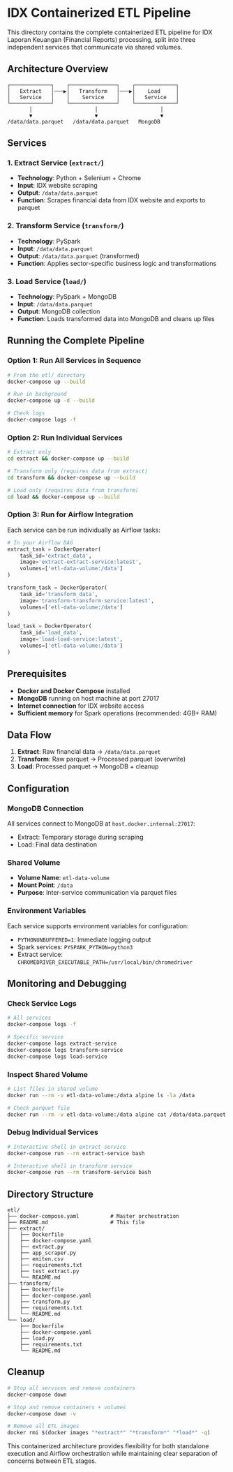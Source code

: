 # IDX Containerized ETL Pipeline

This directory contains the complete containerized ETL pipeline for IDX Laporan Keuangan (Financial Reports) processing, split into three independent services that communicate via shared volumes.

## Architecture Overview

```
┌─────────────┐    ┌───────────────┐    ┌─────────────┐
│   Extract   │───▶│   Transform   │───▶│    Load     │
│   Service   │    │    Service    │    │   Service   │
└─────────────┘    └───────────────┘    └─────────────┘
       │                    │                    │
       ▼                    ▼                    ▼
/data/data.parquet   /data/data.parquet   MongoDB
```

## Services

### 1. Extract Service (`extract/`)
- **Technology**: Python + Selenium + Chrome
- **Input**: IDX website scraping
- **Output**: `/data/data.parquet`
- **Function**: Scrapes financial data from IDX website and exports to parquet

### 2. Transform Service (`transform/`)
- **Technology**: PySpark
- **Input**: `/data/data.parquet`
- **Output**: `/data/data.parquet` (transformed)
- **Function**: Applies sector-specific business logic and transformations

### 3. Load Service (`load/`)
- **Technology**: PySpark + MongoDB
- **Input**: `/data/data.parquet`
- **Output**: MongoDB collection
- **Function**: Loads transformed data into MongoDB and cleans up files

## Running the Complete Pipeline

### Option 1: Run All Services in Sequence
```bash
# From the etl/ directory
docker-compose up --build

# Run in background
docker-compose up -d --build

# Check logs
docker-compose logs -f
```

### Option 2: Run Individual Services
```bash
# Extract only
cd extract && docker-compose up --build

# Transform only (requires data from extract)
cd transform && docker-compose up --build

# Load only (requires data from transform)
cd load && docker-compose up --build
```

### Option 3: Run for Airflow Integration
Each service can be run individually as Airflow tasks:
```python
# In your Airflow DAG
extract_task = DockerOperator(
    task_id='extract_data',
    image='extract-extract-service:latest',
    volumes=['etl-data-volume:/data']
)

transform_task = DockerOperator(
    task_id='transform_data',
    image='transform-transform-service:latest',
    volumes=['etl-data-volume:/data']
)

load_task = DockerOperator(
    task_id='load_data',
    image='load-load-service:latest',
    volumes=['etl-data-volume:/data']
)
```

## Prerequisites

- **Docker and Docker Compose** installed
- **MongoDB** running on host machine at port 27017
- **Internet connection** for IDX website access
- **Sufficient memory** for Spark operations (recommended: 4GB+ RAM)

## Data Flow

1. **Extract**: Raw financial data → `/data/data.parquet`
2. **Transform**: Raw parquet → Processed parquet (overwrite)
3. **Load**: Processed parquet → MongoDB + cleanup

## Configuration

### MongoDB Connection
All services connect to MongoDB at `host.docker.internal:27017`:
- Extract: Temporary storage during scraping
- Load: Final data destination

### Shared Volume
- **Volume Name**: `etl-data-volume`
- **Mount Point**: `/data`
- **Purpose**: Inter-service communication via parquet files

### Environment Variables
Each service supports environment variables for configuration:
- `PYTHONUNBUFFERED=1`: Immediate logging output
- Spark services: `PYSPARK_PYTHON=python3`
- Extract service: `CHROMEDRIVER_EXECUTABLE_PATH=/usr/local/bin/chromedriver`

## Monitoring and Debugging

### Check Service Logs
```bash
# All services
docker-compose logs -f

# Specific service
docker-compose logs extract-service
docker-compose logs transform-service
docker-compose logs load-service
```

### Inspect Shared Volume
```bash
# List files in shared volume
docker run --rm -v etl-data-volume:/data alpine ls -la /data

# Check parquet file
docker run --rm -v etl-data-volume:/data alpine cat /data/data.parquet
```

### Debug Individual Services
```bash
# Interactive shell in extract service
docker-compose run --rm extract-service bash

# Interactive shell in transform service  
docker-compose run --rm transform-service bash
```

## Directory Structure

```
etl/
├── docker-compose.yaml          # Master orchestration
├── README.md                    # This file
├── extract/
│   ├── Dockerfile
│   ├── docker-compose.yaml
│   ├── extract.py
│   ├── app_scraper.py
│   ├── emiten.csv
│   ├── requirements.txt
│   ├── test_extract.py
│   └── README.md
├── transform/
│   ├── Dockerfile
│   ├── docker-compose.yaml
│   ├── transform.py
│   ├── requirements.txt
│   └── README.md
└── load/
    ├── Dockerfile
    ├── docker-compose.yaml
    ├── load.py
    ├── requirements.txt
    └── README.md
```

## Cleanup

```bash
# Stop all services and remove containers
docker-compose down

# Stop and remove containers + volumes
docker-compose down -v

# Remove all ETL images
docker rmi $(docker images "*extract*" "*transform*" "*load*" -q)
```

This containerized architecture provides flexibility for both standalone execution and Airflow orchestration while maintaining clear separation of concerns between ETL stages.
